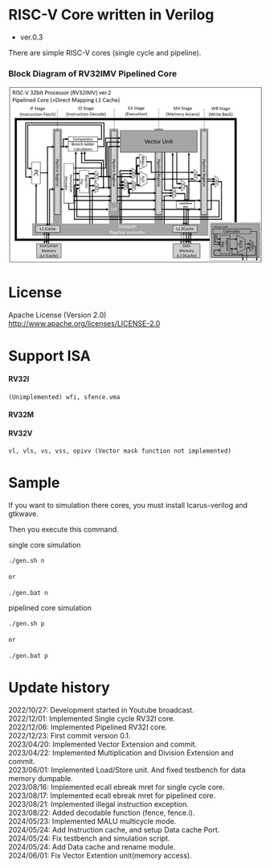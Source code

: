 RISC-V Core written in Verilog
===============================

- ver.0.3

There are simple RISC-V cores (single cycle and pipeline).

### Block Diagram of RV32IMV Pipelined Core
![Pipelined Core](image_rv32imv_pipe_v2_cache.png)

License
========================================

Apache License (Version 2.0)  
http://www.apache.org/licenses/LICENSE-2.0  

Support ISA
========================================

#### RV32I
```
(Unimplemented) wfi, sfence.vma
```
#### RV32M
#### RV32V
```
vl, vls, vs, vss, opivv (Vector mask function not implemented)
```

Sample
========================================

If you want to simulation there cores, you must install Icarus-verilog and gtkwave.

Then you execute this command.


single core simulation
```
./gen.sh n

or

./gen.bat n
```

pipelined core simulation
```
./gen.sh p

or

./gen.bat p
```

Update history
========================================
2022/10/27: Development started in Youtube broadcast.  
2022/12/01: Implemented Single cycle RV32I core.  
2022/12/06: Implemented Pipelined RV32I core.  
2022/12/23: First commit version 0.1.  
2023/04/20: Implemented Vector Extension and commit.  
2023/04/22: Implemented Multiplication and Division Extension and commit.  
2023/06/01: Implemented Load/Store unit. And fixed testbench for data memory dumpable.  
2023/08/16: Implemented ecall ebreak mret for single cycle core.  
2023/08/17: Implemented ecall ebreak mret for pipelined core.  
2023/08/21: Implemented illegal instruction exception.  
2023/08/22: Added decodable function (fence, fence.i).  
2024/05/23: Implemented MALU multicycle mode.  
2024/05/24: Add Instruction cache, and setup Data cache Port.  
2024/05/24: Fix testbench and simulation script.  
2024/05/24: Add Data cache and rename module.  
2024/06/01: Fix Vector Extention unit(memory access).  
